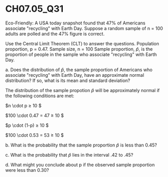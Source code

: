 # CH07.05_Q31 #

Eco-Friendly: A USA today snapshot found that 47% of Americans associate "recycling" with Earth Day.
Suppose a random sample of n = 100 adults are polled and the 47% figure is correct.

Use the Central Limit Theorem (CLT) to answer the questions.
Population proportion, p = 0.47.
Sample size, n = 100
Sample proportion, $\hat{p}$, is the proportion of people in the sample who associate "recycling" with Earth Day.

a. Does the distribution of $\hat{p}$, the sample proportion of Americans who associate "recycling" with Earth Day, have an approximate normal distribution? If so, what is its mean and standard deviation?

The distribution of the sample propotion $\hat{p}$ will be approximately normal if the following conditions are met:

$n \cdot p ≥ 10 $ 

$100 \cdot 0.47 = 47 ≥ 10 $

$p \cdot (1-p) ≥ 10 $

$100 \cdot 0.53 = 53 ≥ 10 $


b. What is the probability that the sample proportion $\hat{p}$ is less than 0.45?

c. What is the probability that $\hat{p}$ lies in the interval .42 to .45?

d. What might you conclude about p if the observed sample proportion were less than 0.30?
